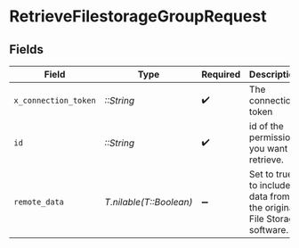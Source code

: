 # RetrieveFilestorageGroupRequest


## Fields

| Field                                                                | Type                                                                 | Required                                                             | Description                                                          |
| -------------------------------------------------------------------- | -------------------------------------------------------------------- | -------------------------------------------------------------------- | -------------------------------------------------------------------- |
| `x_connection_token`                                                 | *::String*                                                           | :heavy_check_mark:                                                   | The connection token                                                 |
| `id`                                                                 | *::String*                                                           | :heavy_check_mark:                                                   | id of the permission you want to retrieve.                           |
| `remote_data`                                                        | *T.nilable(T::Boolean)*                                              | :heavy_minus_sign:                                                   | Set to true to include data from the original File Storage software. |
